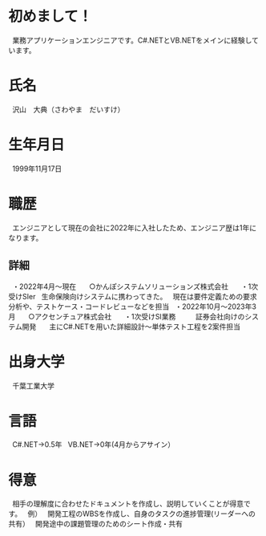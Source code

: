 <h1 align="left">初めまして！</h1>
&nbsp;
業務アプリケーションエンジニアです。C#.NETとVB.NETをメインに経験しています。
&nbsp;
<h1 align="left">氏名</h1>
&nbsp;
沢山　大典（さわやま　だいすけ）
&nbsp;
<h1 align="left">生年月日</h1>
&nbsp;
1999年11月17日
&nbsp;
<h1 align="left">職歴</h1>
&nbsp;
エンジニアとして現在の会社に2022年に入社したため、エンジニア歴は1年になります。
&nbsp;
<h2 align="left">詳細</h2>
&nbsp;
・2022年4月～現在
&nbsp;
　○かんぽシステムソリューションズ株式会社
 &nbsp;
 　・1次受けSIer
 &nbsp;
     生命保険向けシステムに携わってきた。
 &nbsp;
     現在は要件定義ための要求分析や、テストケース・コードレビューなどを担当
 &nbsp;
・2022年10月～2023年3月
&nbsp;
　○アクセンチュア株式会社
 &nbsp;
 　・1次受けSI業務
  &nbsp;
  　　証券会社向けのシステム開発
    &nbsp;
    　主にC#.NETを用いた詳細設計～単体テスト工程を2案件担当
     &nbsp;
<h1 align="left">出身大学</h1>
&nbsp;
千葉工業大学
&nbsp;
<h1 align="left">言語</h1>
&nbsp;
C#.NET→0.5年
&nbsp;
VB.NET→0年(4月からアサイン）
&nbsp;
<h1 align="left">得意</h1>
&nbsp;
相手の理解度に合わせたドキュメントを作成し、説明していくことが得意です。
&nbsp;
例）
&nbsp;
開発工程のWBSを作成し、自身のタスクの進捗管理(リーダーへの共有）
&nbsp;
開発途中の課題管理のためのシート作成・共有


